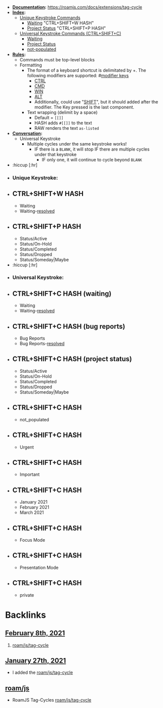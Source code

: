 - **[Documentation](<../../Documentation.md>):** https://roamjs.com/docs/extensions/tag-cycle
- **[Index](<../../Index.md>):**
    - [Unique Keystroke Commands](((BMvSFegBs)))
        - [Waiting](((DIVe2lOed))) "CTRL+SHIFT+W HASH"
        - [Project Status](((J7_2JH3xh))) "CTRL+SHIFT+P HASH"
    - [Universal Keystroke Commands (CTRL+SHIFT+C)](((TyPjQ3OI4))) 
        - [Waiting](((zOaT41yyv)))
        - [Project Status](((-huRQIm74)))
        - [not-populated ](((HvCkSL_js)))
- **[Rules](<../../Rules.md>):**
    - Commands must be top-level blocks
    - Formatting
        - The format of a keyboard shortcut is delimitated by +. The following modifiers are supported: #[modifier keys](<../../modifier keys.md>)
            - [CTRL](((MpCsdIDlX)))
            - [CMD](((QkqbCC0O3)))
            - [WIN](((jBSzsUSC2)))
            - [ALT](((C_qZYH0Kx))) 
            - Additionally, could use "[SHIFT](((bbTycOsB-)))", but it should added after the modifier. The Key pressed is the last component.
        - Text wrapping (delimit by a space)
            - Default = `[[]]`
            - HASH adds `#[[]]` to the text
            - RAW renders the text `as-listed`
- **[Conversation](<../../Conversation.md>):**
    - Universal Keystroke
        - Multiple cycles under the same keystroke works!
            - IF there is a `BLANK`, it will stop IF there are multiple cycles under that keystroke
                - IF only one, it will continue to cycle beyond `BLANK`
- :hiccup [:hr]
- ### **Unique Keystroke:**
- CTRL+SHIFT+W HASH
    - 
    - Waiting
    - Waiting-[resolved](<../../resolved.md>)
- CTRL+SHIFT+P HASH
    - 
    - Status/Active
    - Status/On-Hold
    - Status/Completed
    - Status/Dropped
    - Status/Someday|Maybe
- :hiccup [:hr]
- ### **Universal Keystroke:**
- CTRL+SHIFT+C HASH (waiting)
    - 
    - Waiting
    - Waiting-[resolved](<../../resolved.md>)
- CTRL+SHIFT+C HASH (bug reports)
    - 
    - Bug Reports
    - Bug Reports-[resolved](<../../resolved.md>)
- CTRL+SHIFT+C HASH (project status)
    - 
    - Status/Active
    - Status/On-Hold
    - Status/Completed
    - Status/Dropped
    - Status/Someday|Maybe
- CTRL+SHIFT+C HASH
    - 
    - not_populated
- CTRL+SHIFT+C HASH
    - 
    - Urgent
- CTRL+SHIFT+C HASH
    - 
    - Important
- CTRL+SHIFT+C HASH
    - 
    - January 2021
    - February 2021
    - March 2021
- CTRL+SHIFT+C HASH
    - 
    - Focus Mode
- CTRL+SHIFT+C HASH
    - 
    - Presentation Mode
- CTRL+SHIFT+C HASH
    - 
    - private

# Backlinks
## [February 8th, 2021](<February 8th, 2021.md>)
1. [roam/js/tag-cycle](<../../roam/js/tag-cycle.md>)

## [January 27th, 2021](<January 27th, 2021.md>)
- I added the [roam/js/tag-cycle](<../../roam/js/tag-cycle.md>)

## [roam/js](<roam/js.md>)
- RoamJS Tag-Cycles [roam/js/tag-cycle](<../../roam/js/tag-cycle.md>)

